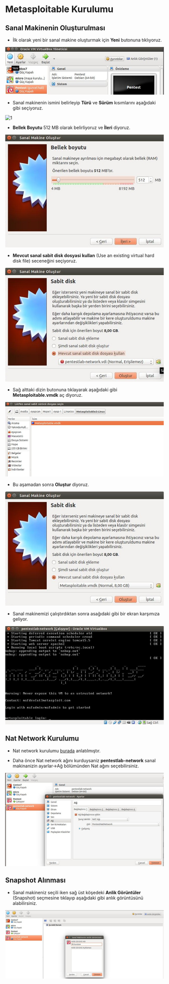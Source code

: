 # Metasploitable Kurulumu

## Sanal Makinenin Oluşturulması

- İlk olarak yeni bir sanal makine oluşturmak için **Yeni** butonuna tıklıyoruz.

![0](images/Metasploitable/0.jpg)

- Sanal makinenin ismini belirleyip **Türü** ve **Sürüm** kısımlarını aşağıdaki gibi seçiyoruz.

![1](images/Metasploitable/1.jph)

- **Bellek Boyutu** 512 MB olarak belirliyoruz ve **İleri** diyoruz.

![2](images/Metasploitable/2.jpg)

- **Mevcut sanal sabit disk dosyasi kullan** (Use an existing virtual hard disk file) seceneğini seçiyoruz.

![3](images/Metasploitable/3.jpg)

- Sağ alttaki dizin butonuna tıklayarak aşağıdaki gibi **Metasploitable.vmdk** aç diyoruz.

![4](images/Metasploitable/4.jpg)

- Bu aşamadan sonra **Oluştur** diyoruz.

![5](images/Metasploitable/5.jpg)

- Sanal makinemizi çalıştırdıktan sonra asağıdaki gibi bir ekran karşımıza geliyor.

![6](images/Metasploitable/7.jpg)

## Nat Network Kurulumu

- Nat network kurulumu [burada][1] anlatılmıştır.

- Daha önce Nat network ağını kurduysaniz **pentestlab-network** sanal makinanizin ayarlar->Ağ bölümünden Nat ağını seçebilirsiniz.

![7](images/Metasploitable/8.jpg)

## Snapshot Alınması

- Sanal makineniz seçili iken sağ üst köşedeki **Anlik Görüntüler** (Snapshot) seçmesine tıklayıp aşağıdaki gibi anlık görüntüsünü alabilirsiniz.

![8](images/Metasploitable/9.jpg)

[1]: kali-linux-kurulumu.md
